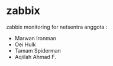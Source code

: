 # zabbix
zabbix monitoring for netsentra
anggota :
- Marwan Ironman
- Oei Hulk
- Tamam Spiderman
- Aqiilah Ahmad F.